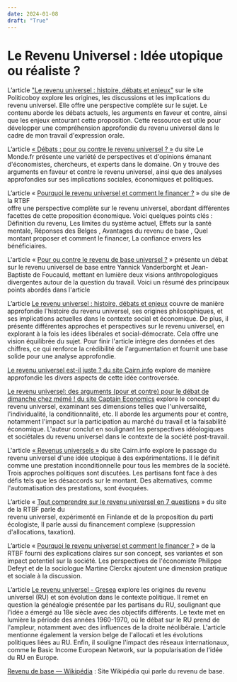 ```yaml
---
date: 2024-01-08
draft: "True"
---
```

# Le Revenu Universel : Idée utopique ou réaliste ?

L’article ["Le revenu universel : histoire, débats et enjeux"](http://www.politicoboy.fr/revenu-universel/pour-ou-contre-le-revenu-universel/) sur le site Politicoboy explore les origines, les discussions et les implications du revenu universel. Elle offre une perspective complète sur le sujet. Le contenu aborde les débats actuels, les arguments en faveur et contre, ainsi que les enjeux entourant cette proposition. Cette ressource est utile pour développer une compréhension approfondie du revenu universel dans le cadre de mon travail d'expression orale.


L’article [« Débats : pour ou contre le revenu universel ? »](https://www.lemonde.fr/idees/article/2017/01/23/pour-ou-contre-le-revenu-de-base_5067550_3232.html) du site Le Monde.fr présente une variété de perspectives et d'opinions émanant d'économistes, chercheurs, et experts dans le domaine. On y trouve des arguments en faveur et contre le revenu universel, ainsi que des analyses approfondies sur ses implications sociales, économiques et politiques.

L’article « [Pourquoi le revenu universel et comment le financer ?](https://www.rtbf.be/article/pourquoi-le-revenu-universel-et-comment-le-financer-10568652) » du site de la RTBF  
offre une perspective complète sur le revenu universel, abordant différentes facettes de cette proposition économique. Voici quelques points clés : Définition du revenu, Les limites du système actuel, Effets sur la santé mentale, Réponses des Belges , Avantages du revenu de base , Quel montant proposer et comment le financer, La confiance envers les bénéficiaires.

L'article « [Pour ou contre le revenu de base universel ?](https://theconversation.com/pour-ou-contre-le-revenu-de-base-universel-103739) » présente un débat sur le revenu universel de base entre Yannick Vanderborght et Jean-Baptiste de Foucauld, mettant en lumière deux visions anthropologiques divergentes autour de la question du travail. Voici un résumé des principaux points abordés dans l'article

L’article [Le revenu universel : histoire, débats et enjeux](https://www.melchior.fr/actualite/le-revenu-universel-histoire-debats-et-enjeux) couvre de manière approfondie l'histoire du revenu universel, ses origines philosophiques, et ses implications actuelles dans le contexte social et économique. De plus, il présente différentes approches et perspectives sur le revenu universel, en explorant à la fois les idées libérales et social-démocrate. Cela offre une vision équilibrée du sujet. Pour finir l'article intègre des données et des chiffres, ce qui renforce la crédibilité de l'argumentation et fournit une base solide pour une analyse approfondie.

[Le revenu universel est-il juste ? du site Cairn.info](https://www.cairn.info/revue-d-ethique-et-de-theologie-morale-2017-3-page-57.htm) explore de manière approfondie les divers aspects de cette idée controversée.

[Le revenu universel: des arguments (pour et contre) pour le débat de dimanche chez mémé ! du site Captain Economics](https://www.captaineconomics.fr/-le-revenu-universel-des-arguments-pour-et-contre-pour-le-debat-de-dimanche-chez-meme) explore le concept du revenu universel, examinant ses dimensions telles que l'universalité, l'individualité, la conditionnalité, etc. Il aborde les arguments pour et contre, notamment l'impact sur la participation au marché du travail et la faisabilité économique. L'auteur conclut en soulignant les perspectives idéologiques et sociétales du revenu universel dans le contexte de la société post-travail.

L'article [« Revenus universels »](https://www.cairn.info/revue-de-l-ofce-2017-5-page-5.htm) du site Cairn.info explore le passage du revenu universel d'une idée utopique à des expérimentations. Il le définit comme une prestation inconditionnelle pour tous les membres de la société. Trois approches politiques sont discutées. Les partisans font face à des défis tels que les désaccords sur le montant. Des alternatives, comme l'automatisation des prestations, sont évoquées.

L’article « [Tout comprendre sur le revenu universel en 7 questions](https://www.rtbf.be/article/tout-comprendre-sur-le-revenu-universel-en-7-questions-9493306) » du site de la RTBF parle du  
revenu universel, expérimenté en Finlande et de la proposition du parti écologiste, Il parle aussi du financement complexe (suppression d'allocations, taxation).

L’article « [Pourquoi le revenu universel et comment le financer ?](https://www.rtbf.be/article/pourquoi-le-revenu-universel-et-comment-le-financer-10568652) » de la RTBF fourni des explications claires sur son concept, ses variantes et son impact potentiel sur la société. Les perspectives de l'économiste Philippe Defeyt et de la sociologue Martine Clerckx ajoutent une dimension pratique et sociale à la discussion.

L’article [Le revenu universel - Gresea](https://gresea.be/Le-revenu-universel) explore les origines du revenu universel (RU) et son évolution dans le contexte politique. Il remet en question la généalogie présentée par les partisans du RU, soulignant que l'idée a émergé au 18e siècle avec des objectifs différents. Le texte met en lumière la période des années 1960-1970, où le débat sur le RU prend de l'ampleur, notamment avec des influences de la droite néolibérale. L'article mentionne également la version belge de l'allocati et les évolutions politiques liées au RU. Enfin, il souligne l'impact des réseaux internationaux, comme le Basic Income European Network, sur la popularisation de l'idée du RU en Europe.

[Revenu de base — Wikipédia](https://fr.wikipedia.org/wiki/Revenu_de_base) : Site Wikipédia qui parle du revenu de base.